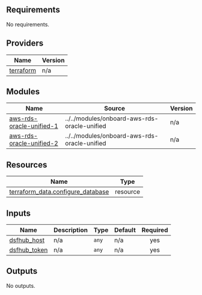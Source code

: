 <!-- BEGIN_TF_DOCS -->
## Requirements

No requirements.

## Providers

| Name | Version |
|------|---------|
| <a name="provider_terraform"></a> [terraform](#provider\_terraform) | n/a |

## Modules

| Name | Source | Version |
|------|--------|---------|
| <a name="module_aws-rds-oracle-unified-1"></a> [aws-rds-oracle-unified-1](#module\_aws-rds-oracle-unified-1) | ../../modules/onboard-aws-rds-oracle-unified | n/a |
| <a name="module_aws-rds-oracle-unified-2"></a> [aws-rds-oracle-unified-2](#module\_aws-rds-oracle-unified-2) | ../../modules/onboard-aws-rds-oracle-unified | n/a |

## Resources

| Name | Type |
|------|------|
| [terraform_data.configure_database](https://registry.terraform.io/providers/hashicorp/terraform/latest/docs/resources/data) | resource |

## Inputs

| Name | Description | Type | Default | Required |
|------|-------------|------|---------|:--------:|
| <a name="input_dsfhub_host"></a> [dsfhub\_host](#input\_dsfhub\_host) | n/a | `any` | n/a | yes |
| <a name="input_dsfhub_token"></a> [dsfhub\_token](#input\_dsfhub\_token) | n/a | `any` | n/a | yes |

## Outputs

No outputs.
<!-- END_TF_DOCS -->